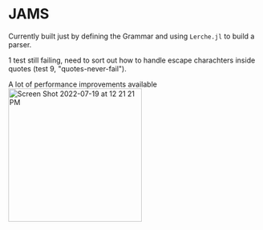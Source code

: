 # JAMS

Currently built just by defining the Grammar and using `Lerche.jl` to build a parser.

1 test still failing, need to sort out how to handle escape charachters inside quotes (test 9, "quotes-never-fail").

A lot of performance improvements available
<img width="266" alt="Screen Shot 2022-07-19 at 12 21 21 PM" src="https://user-images.githubusercontent.com/12162406/179831686-71a06f3c-ddc9-45b8-82ab-cb1a9bc2c62b.png">
